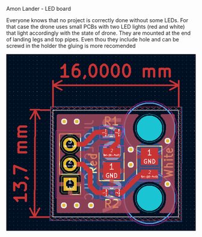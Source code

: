 Amon Lander - LED board

Everyone knows that no project is correctly done without some LEDs. For that case the drone uses small PCBs with two LED lights (red and white) that light accordingly with the state of drone. They are mounted at the end of landing legs and top pipes. Even thou they include hole and can be screwd in the holder the gluing is more recomended

![alt text](https://github.com/TilenTinta/Amon_Lander/blob/main/Pictures/PCB/PCB_LED1.PNG)